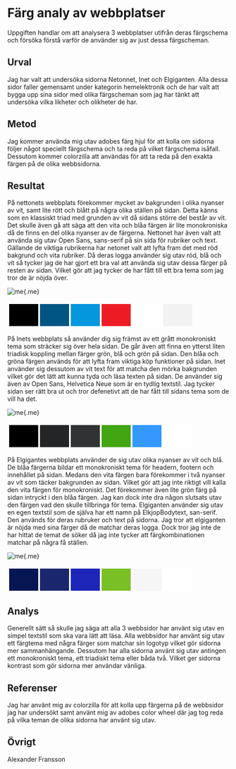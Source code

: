 Färg analy av webbplatser
=======================

Uppgiften handlar om att analysera 3 webbplatser utifrån deras färgschema och försöka förstå varför de använder sig av just dessa färgscheman.

Urval
-----------------------

Jag har valt att undersöka sidorna Netonnet, Inet och Elgiganten. Alla dessa sidor faller gemensamt under kategorin hemelektronik och de har valt att bygga upp sina sidor med olika färgscheman som jag har tänkt att undersöka vilka likheter och olikheter de har.

Metod
-----------------------

Jag kommer använda mig utav adobes färg hjul för att kolla om sidorna följer något speciellt färgschema och ta reda på vilket färgschema isåfall. Dessutom kommer colorzilla att användas för att ta reda på den exakta färgen på de olika webbsidorna.

Resultat
-----------------------

På nettonets webbplats förekommer mycket av bakgrunden i olika nyanser av vit, samt lite rött och blått på några olika ställen på sidan. Detta känns som en klassiskt triad med grunden av vit då sidans större del består av vit. Det skulle även gå att säga att den vita och blåa färgen är lite monokroniska då de finns en del olika nyanser av de färgerna. Nettonet har även valt att använda sig utav Open Sans, sans-serif på sin sida för rubriker och text. Gällande de viktiga rubrikerna har netonet valt att lyfta fram det med röd bakgrund och vita rubriker. Då deras logga använder sig utav röd, blå och vit så tycker jag de har gjort ett bra val att använda sig utav dessa färger på resten av sidan. Vilket gör att jag tycker de har fått till ett bra tema som jag tror de är nöjda över.

![me](%assets_url%/img/netonnet.png){.me}
<table style="border-spacing: 4px; border-collapse: separate">
<tr>
<td style="height: 50px; width: 50px; background-color: #000000">
<td style="height: 50px; width: 50px; background-color: #015582">
<td style="height: 50px; width: 50px; background-color: #0497DE">
<td style="height: 50px; width: 50px; background-color: #ED1C24">
<td style="height: 50px; width: 50px; background-color: #FFFFFF">
<td style="height: 50px; width: 50px; background-color: #F2F2F2">

</tr>
</table>

På Inets webbplats så använder dig sig främst av ett grått monokroniskt tema som sträcker sig över hela sidan. De går även att finna en ytterst liten triadisk koppling mellan färger grön, blå och grön på sidan. Den blåa och gröna färgen används för att lyfta fram viktiga köp funktioner på sidan. Inet använder sig dessutom av vit text för att matcha den mörka bakgrunden vilket gör det lätt att kunna tyda och läsa texten på sidan. De använder sig även av Open Sans, Helvetica Neue som är en tydlig textstil. Jag tycker sidan ser rätt bra ut och tror defenetivt att de har fått till sidans tema som de vill ha det.

![me](%assets_url%/img/inet.png){.me}
<table style="border-spacing: 4px; border-collapse: separate">
<tr>
<td style="height: 50px; width: 50px; background-color: #000000">
<td style="height: 50px; width: 50px; background-color: #242526">
<td style="height: 50px; width: 50px; background-color: #303233">
<td style="height: 50px; width: 50px; background-color: #42A512">
<td style="height: 50px; width: 50px; background-color: #3399FF">
<td style="height: 50px; width: 50px; background-color: #FFFFFF">

</tr>
</table>

På Elgigantes webbplats använder de sig utav olika nyanser av vit och blå. De blåa färgerna bildar ett monokroniskt tema för headern, footern och innehållet på sidan. Medans den vita färgen bara förekommer i två nyanser av vit som täcker bakgrunden av sidan. Vilket gör att jag inte riktigt vill kalla den vita färgen för monokroniskt. Det förekommer även lite grön färg på sidan intryckt i den blåa färgen. Jag kan dock inte dra någon slutsats utav den färgen vad den skulle tillbringa för tema. Elgiganten använder sig utav en egen textstil som de själva har ett namn på ElkjopBodytext, san-serif. Den används för deras rubruker och text på sidorna. Jag tror att elgiganten är nöjda med sina färger då de matchar deras logga. Dock tror jag inte de har hittat de temat de söker då jag inte tycker att färgkombinationen matchar på några få ställen.

![me](%assets_url%/img/elgiganten.png){.me}
<table style="border-spacing: 4px; border-collapse: separate">
<tr>
<td style="height: 50px; width: 50px; background-color: #041753">
<td style="height: 50px; width: 50px; background-color: #1A276C">
<td style="height: 50px; width: 50px; background-color: #1D25B8">
<td style="height: 50px; width: 50px; background-color: #79BF26">
<td style="height: 50px; width: 50px; background-color: #F6F6F6">
<td style="height: 50px; width: 50px; background-color: #FFFFFF">

</tr>
</table>


Analys
-----------------------

Generellt sätt så skulle jag säga att alla 3 webbsidor har använt sig utav en simpel textstil som ska vara lätt att läsa. Alla webbsidor har använt sig utav ett färgtema med några färger som matchar sin logotyp vilket gör sidorna mer sammanhängande. Dessutom har alla sidorna använt sig utav antingen ett monokroniskt tema, ett triadiskt tema eller båda två. Vilket ger sidorna kontrast som gör sidorna mer användar vänliga.

Referenser
-----------------------

Jag har använt mig av colorzilla för att kolla upp färgerna på de webbsidor jag har undersökt samt använt mig av adobes color wheel där jag tog reda på vilka teman de olika sidorna har använt sig utav.

Övrigt
-----------------------

Alexander Fransson